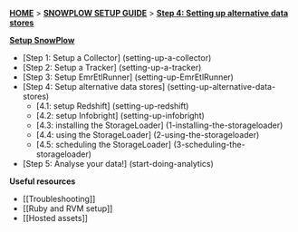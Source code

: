 [**HOME**](Home) > [**SNOWPLOW SETUP GUIDE**](Setting-up-SnowPlow) > [**Step 4: Setting up alternative data stores**](setting-up-alternative-data-stores)  

[**Setup SnowPlow**](Setting-up-SnowPlow)  

- [Step 1: Setup a Collector] (setting-up-a-collector)  
- [Step 2: Setup a Tracker] (setting-up-a-tracker)  
- [Step 3: Setup EmrEtlRunner] (setting-up-EmrEtlRunner)  
- [Step 4: Setup alternative data stores] (setting-up-alternative-data-stores) 
  - [4.1: setup Redshift] (setting-up-redshift)
  - [4.2: setup Infobright] (setting-up-infobright)
  - [4.3: installing the StorageLoader] (1-installing-the-storageloader)
  - [4.4: using the StorageLoader] (2-using-the-storageloader)
  - [4.5: scheduling the StorageLoader] (3-scheduling-the-storageloader)
- [Step 5: Analyse your data!] (start-doing-analytics)  

**Useful resources**  

- [[Troubleshooting]]  
- [[Ruby and RVM setup]]  
- [[Hosted assets]]  